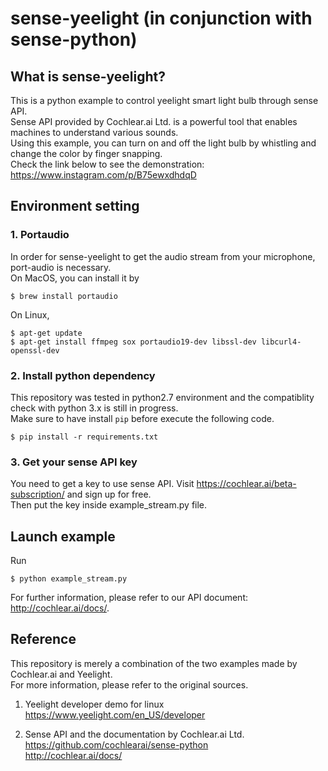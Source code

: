 # sense-yeelight (in conjunction with sense-python)

## What is sense-yeelight?

This is a python example to control yeelight smart light bulb through sense API.  
Sense API provided by Cochlear.ai Ltd. is a powerful tool that enables machines to understand various sounds.  
Using this example, you can turn on and off the light bulb by whistling and change the color by finger snapping.  
Check the link below to see the demonstration:  
https://www.instagram.com/p/B75ewxdhdqD


## Environment setting

### 1. Portaudio

In order for sense-yeelight to get the audio stream from your microphone, port-audio is necessary.  
On MacOS, you can install it by
```
$ brew install portaudio
```

On Linux, 
```
$ apt-get update
$ apt-get install ffmpeg sox portaudio19-dev libssl-dev libcurl4-openssl-dev
```

### 2. Install python dependency

This repository was tested in python2.7 environment and the compatiblity check with python 3.x is still in progress.  
Make sure to have install `pip` before execute the following code.

```
$ pip install -r requirements.txt
```

### 3. Get your sense API key

You need to get a key to use sense API. Visit https://cochlear.ai/beta-subscription/ and sign up for free.  
Then put the key inside example_stream.py file.

## Launch example

Run
```
$ python example_stream.py
```

For further information, please refer to our API document: http://cochlear.ai/docs/.

## Reference
This repository is merely a combination of the two examples made by Cochlear.ai and Yeelight.  
For more information, please refer to the original sources.  

1. Yeelight developer demo for linux  
https://www.yeelight.com/en_US/developer

2. Sense API and the documentation by Cochlear.ai Ltd.  
https://github.com/cochlearai/sense-python  
http://cochlear.ai/docs/  


